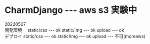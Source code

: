 # CharmDjango --- aws s3 実験中
20220507<br>開発環境　 static/css --- ok static/img --- ok   upload --- ok<br>
            デプロイ   static/css --- ok static/img --- ok   upload --- 不可(moreaws)<br>
